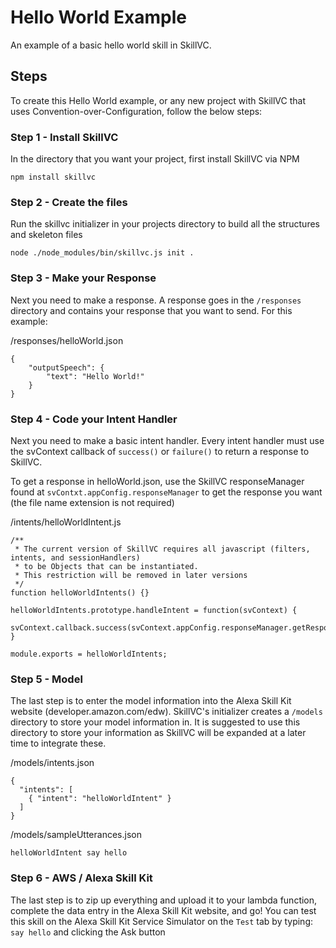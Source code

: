 # Hello World Example

An example of a basic hello world skill in SkillVC.

## Steps

To create this Hello World example, or any new project with SkillVC that uses Convention-over-Configuration, follow the below steps:

### Step 1 - Install SkillVC
In the directory that you want your project, first install SkillVC via NPM 

```npm install skillvc```


### Step 2 - Create the files
Run the skillvc initializer in your projects directory to build all the structures and skeleton files

```node ./node_modules/bin/skillvc.js init .```

### Step 3 - Make your Response
Next you need to make a response.  A response goes in the ```/responses``` directory and contains your response that you want to send. For this example:

/responses/helloWorld.json
```
{
 	"outputSpeech": {
        "text": "Hello World!"
    }
}
```

### Step 4 - Code your Intent Handler
Next you need to make a basic intent handler.  Every intent handler must use the svContext callback of ```success()```
or ```failure()``` to return a response to SkillVC.

To get a response in helloWorld.json, use the SkillVC responseManager found at ```svContxt.appConfig.responseManager```
to get the response you want (the file name extension is not required)


/intents/helloWorldIntent.js
```
/** 
 * The current version of SkillVC requires all javascript (filters, intents, and sessionHandlers)
 * to be Objects that can be instantiated.
 * This restriction will be removed in later versions
 */
function helloWorldIntents() {}

helloWorldIntents.prototype.handleIntent = function(svContext) {
	svContext.callback.success(svContext.appConfig.responseManager.getResponse('helloWorld').renderTell());
}

module.exports = helloWorldIntents;
```
### Step 5 - Model
The last step is to enter the model information into the Alexa Skill Kit website (developer.amazon.com/edw).  SkillVC's initializer
creates a ```/models``` directory to store your model information in.  It is suggested to use this directory to store your 
information as SkillVC will be expanded at a later time to integrate these.

/models/intents.json
```
{
  "intents": [
  	{ "intent": "helloWorldIntent" }
  ]
}
```

/models/sampleUtterances.json
```
helloWorldIntent say hello
```

### Step 6 - AWS / Alexa Skill Kit
The last step is to zip up everything and upload it to your lambda function, complete the data entry in the
Alexa Skill Kit website, and go!
You can test this skill on the Alexa Skill Kit Service Simulator on the ```Test``` tab by typing:
```say hello```
and clicking the Ask button